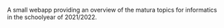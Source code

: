 A small webapp providing an overview of the matura topics for informatics in the schoolyear of 2021/2022.
